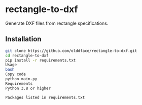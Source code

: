 # rectangle-to-dxf

Generate DXF files from rectangle specifications.

## Installation

```bash
git clone https://github.com/olddface/rectangle-to-dxf.git
cd rectangle-to-dxf
pip install -r requirements.txt
Usage
bash
Copy code
python main.py
Requirements
Python 3.8 or higher

Packages listed in requirements.txt
